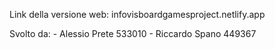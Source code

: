 Link della versione web: infovisboardgamesproject.netlify.app

Svolto da:
          - Alessio Prete 533010
          - Riccardo Spano 449367
